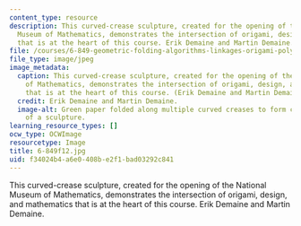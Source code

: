 ```yaml
---
content_type: resource
description: This curved-crease sculpture, created for the opening of the National
  Museum of Mathematics, demonstrates the intersection of origami, design, and mathematics
  that is at the heart of this course. Erik Demaine and Martin Demaine.
file: /courses/6-849-geometric-folding-algorithms-linkages-origami-polyhedra-fall-2012/f34024b4a6e0408be2f1bad03292c841_6-849f12.jpg
file_type: image/jpeg
image_metadata:
  caption: This curved-crease sculpture, created for the opening of the National Museum
    of Mathematics, demonstrates the intersection of origami, design, and mathematics
    that is at the heart of this course. (Erik Demaine and Martin Demaine.)
  credit: Erik Demaine and Martin Demaine.
  image-alt: Green paper folded along multiple curved creases to form curved fins
    of a sculpture.
learning_resource_types: []
ocw_type: OCWImage
resourcetype: Image
title: 6-849f12.jpg
uid: f34024b4-a6e0-408b-e2f1-bad03292c841
---
```

This curved-crease sculpture, created for the opening of the National Museum of Mathematics, demonstrates the intersection of origami, design, and mathematics that is at the heart of this course. Erik Demaine and Martin Demaine.

